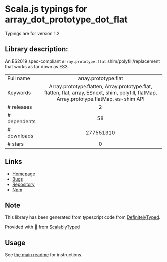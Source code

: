
# Scala.js typings for array_dot_prototype_dot_flat

Typings are for version 1.2

## Library description:
An ES2019 spec-compliant `Array.prototype.flat` shim/polyfill/replacement that works as far down as ES3.

|                    |                 |
| ------------------ | :-------------: |
| Full name          | array.prototype.flat |
| Keywords           | Array.prototype.flatten, Array.prototype.flat, flatten, flat, array, ESnext, shim, polyfill, flatMap, Array.prototype.flatMap, es-shim API |
| # releases         | 2 |
| # dependents       | 58 |
| # downloads        | 277551310 |
| # stars            | 0 |

## Links
- [Homepage](https://github.com/es-shims/Array.prototype.flat#readme)
- [Bugs](https://github.com/es-shims/Array.prototype.flat/issues)
- [Repository](https://github.com/es-shims/Array.prototype.flat)
- [Npm](https://www.npmjs.com/package/array.prototype.flat)
    


## Note
This library has been generated from typescript code from [DefinitelyTyped](https://definitelytyped.org).

Provided with :purple_heart: from [ScalablyTyped](https://github.com/oyvindberg/ScalablyTyped)

## Usage
See [the main readme](../../readme.md) for instructions.


